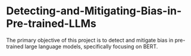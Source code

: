 # Detecting-and-Mitigating-Bias-in-Pre-trained-LLMs
The primary objective of this project is to detect and mitigate bias in pre-trained large language models, specifically focusing on BERT.
